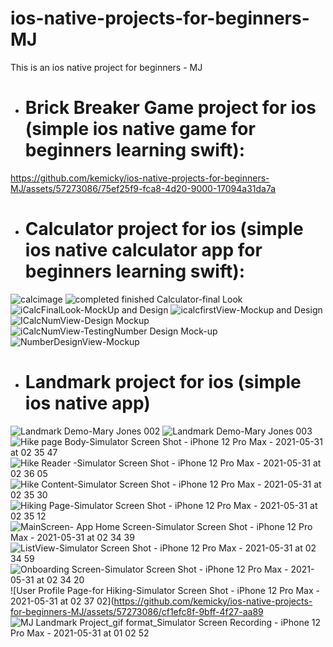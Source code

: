# ios-native-projects-for-beginners-MJ
This is an ios native project  for beginners - MJ

- # Brick Breaker Game project for ios (simple ios native game for beginners learning swift):
https://github.com/kemicky/ios-native-projects-for-beginners-MJ/assets/57273086/75ef25f9-fca8-4d20-9000-17094a31da7a

- # Calculator project for ios (simple ios native calculator app for beginners learning swift):
![calcimage](https://github.com/kemicky/ios-native-projects-for-beginners-MJ/assets/57273086/505104cf-be12-4843-a3ab-c219c161eaed)
![completed finished Calculator-final Look](https://github.com/kemicky/ios-native-projects-for-beginners-MJ/assets/57273086/2d7367b2-7115-4c04-8772-4496c01e65e7)
![iCalcFinalLook-MockUp and Design](https://github.com/kemicky/ios-native-projects-for-beginners-MJ/assets/57273086/8a4c1353-2c7b-4698-b583-0311e60b6edd)
![icalcfirstView-Mockup and Design](https://github.com/kemicky/ios-native-projects-for-beginners-MJ/assets/57273086/7e55a23e-5b5d-44ae-8f89-8be870ec9407)
![ICalcNumView-Design   Mockup](https://github.com/kemicky/ios-native-projects-for-beginners-MJ/assets/57273086/f403ed79-6d39-42cd-9988-52d2f73e8f9e)
![iCalcNumView-TestingNumber Design   Mock-up](https://github.com/kemicky/ios-native-projects-for-beginners-MJ/assets/57273086/90ff4817-c6b2-43f0-8780-629bc48d3797)
![NumberDesignView-Mockup](https://github.com/kemicky/ios-native-projects-for-beginners-MJ/assets/57273086/8f5a0a53-8626-4e74-8cd9-770735d81e56)

- # Landmark project for ios (simple ios native app)
![Landmark Demo-Mary Jones 002](https://github.com/kemicky/ios-native-projects-for-beginners-MJ/assets/57273086/3fa0f85e-5a7e-42e6-ac98-9ac024b395e6)
![Landmark Demo-Mary Jones 003](https://github.com/kemicky/ios-native-projects-for-beginners-MJ/assets/57273086/e23f6550-861c-40d0-b91f-adbde64cbe1c)
![Hike page Body-Simulator Screen Shot - iPhone 12 Pro Max - 2021-05-31 at 02 35 47](https://github.com/kemicky/ios-native-projects-for-beginners-MJ/assets/57273086/186cd4f4-6350-403e-ba6b-0e23e06346d8)
![Hike Reader -Simulator Screen Shot - iPhone 12 Pro Max - 2021-05-31 at 02 36 05](https://github.com/kemicky/ios-native-projects-for-beginners-MJ/assets/57273086/eb0a8bfa-b460-4aeb-88bb-5e5ca1821e87)
![Hike Content-Simulator Screen Shot - iPhone 12 Pro Max - 2021-05-31 at 02 35 30](https://github.com/kemicky/ios-native-projects-for-beginners-MJ/assets/57273086/01f9bb04-54c6-402d-b309-fbfbcbeb1f18)
![Hiking Page-Simulator Screen Shot - iPhone 12 Pro Max - 2021-05-31 at 02 35 12](https://github.com/kemicky/ios-native-projects-for-beginners-MJ/assets/57273086/d3b51d7d-0903-483c-bc7e-fb85789cac1d)
![MainScreen- App Home Screen-Simulator Screen Shot - iPhone 12 Pro Max - 2021-05-31 at 02 34 39](https://github.com/kemicky/ios-native-projects-for-beginners-MJ/assets/57273086/e1eceaee-f87d-4ea1-b5ab-668f07d8db94)
![ListView-Simulator Screen Shot - iPhone 12 Pro Max - 2021-05-31 at 02 34 59](https://github.com/kemicky/ios-native-projects-for-beginners-MJ/assets/57273086/9fd40cf1-ac6d-4488-a9bb-b6160e02b030)
![Onboarding Screen-Simulator Screen Shot - iPhone 12 Pro Max - 2021-05-31 at 02 34 20](https://github.com/kemicky/ios-native-projects-for-beginners-MJ/assets/57273086/9aee4765-65a4-4754-8567-3e3e3e540a3f)
![User Profile Page-for Hiking-Simulator Screen Shot - iPhone 12 Pro Max - 2021-05-31 at 02 37 02](https://github.com/kemicky/ios-native-projects-for-beginners-MJ/assets/57273086/cf1efc8f-9bff-4f27-aa89
![MJ Landmark Project_gif format_Simulator Screen Recording - iPhone 12 Pro Max - 2021-05-31 at 01 02 52](https://github.com/kemicky/ios-native-projects-for-beginners-MJ/assets/57273086/02b6793b-9e4f-4558-9ff3-ab82c690f064)






